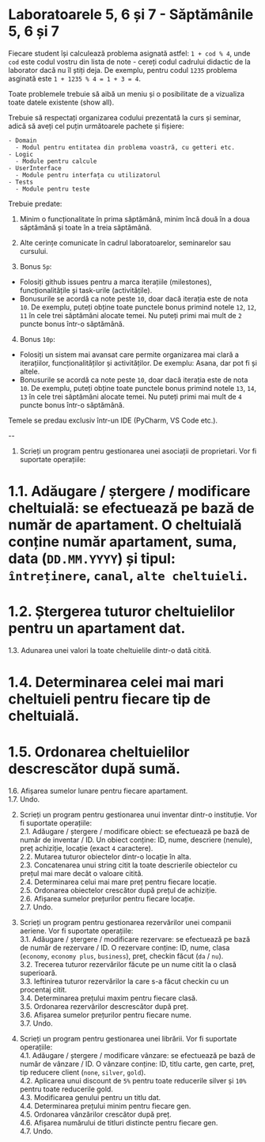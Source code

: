 # Laboratoarele 5, 6 și 7 - Săptămânile 5, 6 și 7

Fiecare student își calculează problema asignată astfel: `1 + cod % 4`, unde `cod` este codul vostru din lista de note - cereți codul cadrului didactic de la laborator dacă nu îl știți deja. De exemplu, pentru codul `1235` problema asginată este `1 + 1235 % 4 = 1 + 3 = 4`.

Toate problemele trebuie să aibă un meniu și o posibilitate de a vizualiza toate datele existente (show all).

Trebuie să respectați organizarea codului prezentată la curs și seminar, adică să aveți cel puțin următoarele pachete și fișiere:
```
- Domain
  - Modul pentru entitatea din problema voastră, cu getteri etc.
- Logic
  - Module pentru calcule
- UserInterface
  - Module pentru interfața cu utilizatorul
- Tests
  - Module pentru teste
```

Trebuie predate:
1. Minim o funcționalitate în prima săptămână, minim încă două în a doua săptămână și toate în a treia săptămână.

2. Alte cerințe comunicate în cadrul laboratoarelor, seminarelor sau cursului. 

3. Bonus `5p`: 
- Folosiți github issues pentru a marca iterațiile (milestones), funcționalitățile și task-urile (activitățile).
- Bonusurile se acordă ca note peste `10`, doar dacă iterația este de nota `10`. De exemplu, puteți obține toate punctele bonus primind notele `12`, `12`, `11` în cele trei săptămâni alocate temei. Nu puteți primi mai mult de `2` puncte bonus într-o săptămână.

4. Bonus `10p`:
- Folosiți un sistem mai avansat care permite organizarea mai clară a iterațiilor, funcționalităților și activităților. De exemplu: Asana, dar pot fi și altele.
- Bonusurile se acordă ca note peste `10`, doar dacă iterația este de nota `10`. De exemplu, puteți obține toate punctele bonus primind notele `13`, `14`, `13` în cele trei săptămâni alocate temei. Nu puteți primi mai mult de `4` puncte bonus într-o săptămână.

Temele se predau exclusiv într-un IDE (PyCharm, VS Code etc.).

--

1. Scrieți un program pentru gestionarea unei asociații de proprietari. Vor fi suportate operațiile:  
#   1.1. Adăugare / ștergere / modificare cheltuială: se efectuează pe bază de număr de apartament. O cheltuială conține număr apartament, suma, data (`DD.MM.YYYY`) și tipul: `întreținere`, `canal`, `alte cheltuieli`.  
#   1.2. Ștergerea tuturor cheltuielilor pentru un apartament dat.  
   1.3. Adunarea unei valori la toate cheltuielile dintr-o dată citită.  
#   1.4. Determinarea celei mai mari cheltuieli pentru fiecare tip de cheltuială.  
#   1.5. Ordonarea cheltuielilor descrescător după sumă.
   1.6. Afișarea sumelor lunare pentru fiecare apartament.  
   1.7. Undo.  

2. Scrieți un program pentru gestionarea unui inventar dintr-o instituție. Vor fi suportate operațiile:  
   2.1. Adăugare / ștergere / modificare obiect: se efectuează pe bază de număr de inventar / ID. Un obiect conține: ID, nume, descriere (nenule), preț achiziție, locație (exact `4` caractere).  
   2.2. Mutarea tuturor obiectelor dintr-o locație în alta.  
   2.3.	Concatenarea unui string citit la toate descrierile obiectelor cu prețul mai mare decât o valoare citită.  
   2.4.	Determinarea celui mai mare preț pentru fiecare locație.  
   2.5.	Ordonarea obiectelor crescător după prețul de achiziție.  
   2.6.	Afișarea sumelor prețurilor pentru fiecare locație.  
   2.7.	Undo.  

3. Scrieți un program pentru gestionarea rezervărilor unei companii aeriene. Vor fi suportate operațiile:  
   3.1. Adăugare / ștergere / modificare rezervare: se efectuează pe bază de număr de rezervare / ID. O rezervare conține: ID, nume, clasa (`economy`, `economy plus`, `business`), preț, checkin făcut (`da` / `nu`).  
   3.2. Trecerea tuturor rezervărilor făcute pe un nume citit la o clasă superioară.  
   3.3. Ieftinirea tuturor rezervărilor la care s-a făcut checkin cu un procentaj citit.   
   3.4. Determinarea prețului maxim pentru fiecare clasă.  
   3.5. Ordonarea rezervărilor descrescător după preț.  
   3.6. Afișarea sumelor prețurilor pentru fiecare nume.  
   3.7. Undo.  

4. Scrieți un program pentru gestionarea unei librării. Vor fi suportate operațiile:  
   4.1. Adăugare / ștergere / modificare vânzare: se efectuează pe bază de număr de vânzare / ID. O vânzare conține: ID, titlu carte, gen carte, preț, tip reducere client (`none`, `silver`, `gold`).  
   4.2. Aplicarea unui discount de `5%` pentru toate reducerile silver și `10%` pentru toate reducerile gold.  
   4.3. Modificarea genului pentru un titlu dat.  
   4.4. Determinarea prețului minim pentru fiecare gen.  
   4.5. Ordonarea vânzărilor crescător după preț.  
   4.6. Afișarea numărului de titluri distincte pentru fiecare gen.  
   4.7. Undo.  
